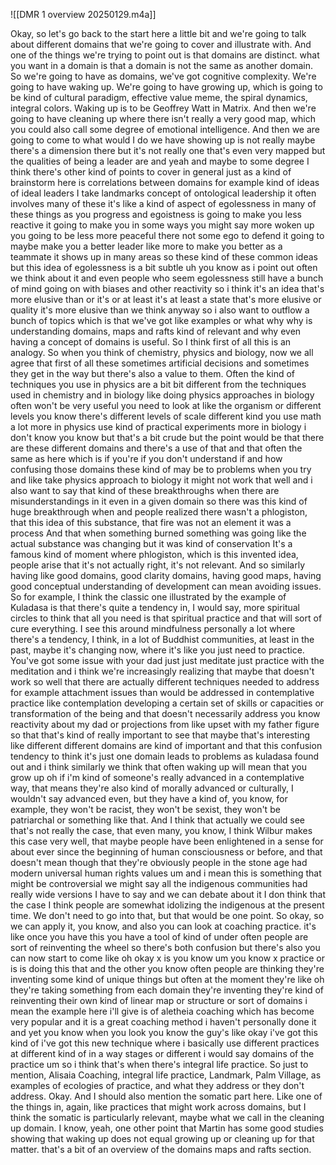 
![[DMR 1 overview 20250129.m4a]]

Okay, so let's go back to the start here a little bit and we're going to talk about different domains that we're going to cover and illustrate with. And one of the things we're trying to point out is that domains are distinct. what you want in a domain is that a domain is not the same as another domain. So we're going to have as domains, we've got cognitive complexity. We're going to have waking up. We're going to have growing up, which is going to be kind of cultural paradigm, effective value meme, the spiral dynamics, integral colors. Waking up is to be Geoffrey Watt in Matrix. And then we're going to have cleaning up where there isn't really a very good map, which you could also call some degree of emotional intelligence. And then we are going to come to what would I do we have showing up is not really maybe there's a dimension there but it's not really one that's even very mapped but the qualities of being a leader are and yeah and maybe to some degree I think there's other kind of points to cover in general just as a kind of brainstorm here is correlations between domains for example kind of ideas of ideal leaders I take landmarks concept of ontological leadership it often involves many of these it's like a kind of aspect of egolessness in many of these things as you progress and egoistness is going to make you less reactive it going to make you in some ways you might say more woken up you going to be less more peaceful there not some ego to defend it going to maybe make you a better leader like more to make you better as a teammate it shows up in many areas so these kind of these common ideas but this idea of egolessness is a bit subtle uh you know as i point out often we think about it and even people who seem egolessness still have a bunch of mind going on with biases and other reactivity so i think it's an idea that's more elusive than or it's or at least it's at least a state that's more elusive or quality it's more elusive than we think anyway so i also want to outflow a bunch of topics which is that we've got like examples or what why why is understanding domains, maps and rafts kind of relevant and why even having a concept of domains is useful. So I think first of all this is an analogy. So when you think of chemistry, physics and biology, now we all agree that first of all these sometimes artificial decisions and sometimes they get in the way but there's also a value to them. Often the kind of techniques you use in physics are a bit bit different from the techniques used in chemistry and in biology like doing physics approaches in biology often won't be very useful you need to look at like the organism or different levels you know there's different levels of scale different kind you use math a lot more in physics use kind of practical experiments more in biology i don't know you know but that's a bit crude but the point would be that there are these different domains and there's a use of that and that often the same as here which is if you're if you don't understand if and how confusing those domains these kind of may be to problems when you try and like take physics approach to biology it might not work that well and i also want to say that kind of these breakthroughs when there are misunderstandings in it even in a given domain so there was this kind of huge breakthrough when and people realized there wasn't a phlogiston, that this idea of this substance, that fire was not an element it was a process And that when something burned something was going like the actual substance was changing but it was kind of conservation It's a famous kind of moment where phlogiston, which is this invented idea, people arise that it's not actually right, it's not relevant. And so similarly having like good domains, good clarity domains, having good maps, having good conceptual understanding of development can mean avoiding issues. So for example, I think the classic one illustrated by the example of Kuladasa is that there's quite a tendency in, I would say, more spiritual circles to think that all you need is that spiritual practice and that will sort of cure everything. I see this around mindfulness personally a lot where there's a tendency, I think, in a lot of Buddhist communities, at least in the past, maybe it's changing now, where it's like you just need to practice. You've got some issue with your dad just just meditate just practice with the meditation and i think we're increasingly realizing that maybe that doesn't work so well that there are actually different techniques needed to address for example attachment issues than would be addressed in contemplative practice like contemplation developing a certain set of skills or capacities or transformation of the being and that doesn't necessarily address you know reactivity about my dad or projections from like upset with my father figure so that that's kind of really important to see that maybe that's interesting like different different domains are kind of important and that this confusion tendency to think it's just one domain leads to problems as kuladasa found out and i think similarly we think that often waking up will mean that you grow up oh if i'm kind of someone's really advanced in a contemplative way, that means they're also kind of morally advanced or culturally, I wouldn't say advanced even, but they have a kind of, you know, for example, they won't be racist, they won't be sexist, they won't be patriarchal or something like that. And I think that actually we could see that's not really the case, that even many, you know, I think Wilbur makes this case very well, that maybe people have been enlightened in a sense for about ever since the beginning of human consciousness or before, and that doesn't mean though that they're obviously people in the stone age had modern universal human rights values um and i mean this is something that might be controversial we might say all the indigenous communities had really wide versions I have to say and we can debate about it I don think that the case I think people are somewhat idolizing the indigenous at the present time. We don't need to go into that, but that would be one point. So okay, so we can apply it, you know, and also you can look at coaching practice. it's like once you have this you have a tool of kind of under often people are sort of reinventing the wheel so there's both confusion but there's also you can now start to come like oh okay x is you know um you know x practice or is is doing this that and the other you know often people are thinking they're inventing some kind of unique things but often at the moment they're like oh they're taking something from each domain they're inventing they're kind of reinventing their own kind of linear map or structure or sort of domains i mean the example here i'll give is of aletheia coaching which has become very popular and it is a great coaching method i haven't personally done it and yet you know when you look you know the guy's like okay i've got this kind of i've got this new technique where i basically use different practices at different kind of in a way stages or different i would say domains of the practice um so i think that's when there's integral life practice. So just to mention, Alisaia Coaching, integral life practice, Landmark, Palm Village, as examples of ecologies of practice, and what they address or they don't address. Okay. And I should also mention the somatic part here. Like one of the things in, again, like practices that might work across domains, but I think the somatic is particularly relevant, maybe what we call in the cleaning up domain. I know, yeah, one other point that Martin has some good studies showing that waking up does not equal growing up or cleaning up for that matter. that's a bit of an overview of the domains maps and rafts section.